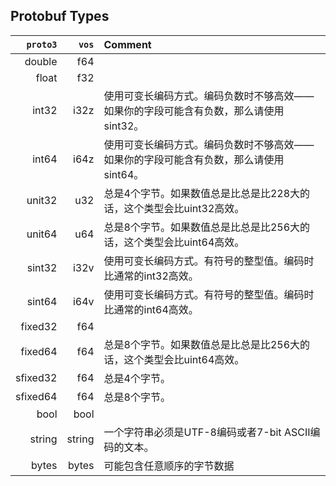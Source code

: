 ## Protobuf Types

| `proto3` |  `vos` | Comment                                        |
|---------:|-------:|:-----------------------------------------------|
|   double |    f64 |
|    float |    f32 |
|    int32 |   i32z | 使用可变长编码方式。编码负数时不够高效——如果你的字段可能含有负数，那么请使用sint32。 |
|    int64 |   i64z | 使用可变长编码方式。编码负数时不够高效——如果你的字段可能含有负数，那么请使用sint64。 |
|   unit32 |    u32 | 总是4个字节。如果数值总是比总是比228大的话，这个类型会比uint32高效。        |
|   unit64 |    u64 | 总是8个字节。如果数值总是比总是比256大的话，这个类型会比uint64高效。        |
|   sint32 |   i32v | 使用可变长编码方式。有符号的整型值。编码时比通常的int32高效。              |
|   sint64 |   i64v | 使用可变长编码方式。有符号的整型值。编码时比通常的int64高效。              |
|  fixed32 |    f64 |
|  fixed64 |    f64 | 总是8个字节。如果数值总是比总是比256大的话，这个类型会比uint64高效。        |
| sfixed32 |    f64 | 总是4个字节。                                        |
| sfixed64 |    f64 | 总是8个字节。                                        |
|     bool |   bool |
|   string | string | 一个字符串必须是UTF-8编码或者7-bit ASCII编码的文本。             |
|    bytes |  bytes | 可能包含任意顺序的字节数据                                  |
